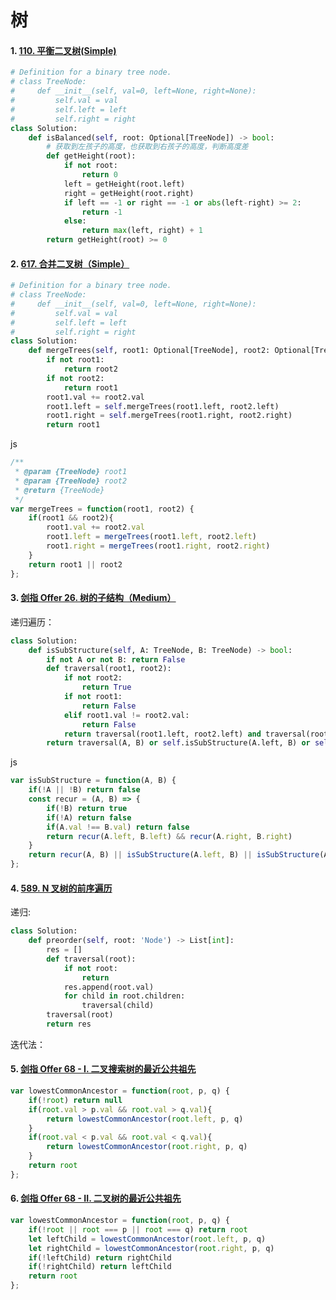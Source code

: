 # 树

#### 1. [110. 平衡二叉树(Simple)](https://leetcode.cn/problems/balanced-binary-tree/)

```python
# Definition for a binary tree node.
# class TreeNode:
#     def __init__(self, val=0, left=None, right=None):
#         self.val = val
#         self.left = left
#         self.right = right
class Solution:
    def isBalanced(self, root: Optional[TreeNode]) -> bool:
        # 获取到左孩子的高度，也获取到右孩子的高度，判断高度差
        def getHeight(root):
            if not root:
                return 0
            left = getHeight(root.left)
            right = getHeight(root.right)
            if left == -1 or right == -1 or abs(left-right) >= 2:
                return -1
            else:
                return max(left, right) + 1
        return getHeight(root) >= 0
```

#### 2. [617. 合并二叉树（Simple）](https://leetcode.cn/problems/merge-two-binary-trees/)

```python
# Definition for a binary tree node.
# class TreeNode:
#     def __init__(self, val=0, left=None, right=None):
#         self.val = val
#         self.left = left
#         self.right = right
class Solution:
    def mergeTrees(self, root1: Optional[TreeNode], root2: Optional[TreeNode]) -> Optional[TreeNode]:
        if not root1:
            return root2
        if not root2:
            return root1
        root1.val += root2.val
        root1.left = self.mergeTrees(root1.left, root2.left)
        root1.right = self.mergeTrees(root1.right, root2.right)
        return root1
```

js

```js
/**
 * @param {TreeNode} root1
 * @param {TreeNode} root2
 * @return {TreeNode}
 */
var mergeTrees = function(root1, root2) {
    if(root1 && root2){
        root1.val += root2.val
        root1.left = mergeTrees(root1.left, root2.left)
        root1.right = mergeTrees(root1.right, root2.right)
    }
    return root1 || root2
};
```

#### 3. [剑指 Offer 26. 树的子结构（Medium）](https://leetcode.cn/problems/shu-de-zi-jie-gou-lcof/)

递归遍历：

```python
class Solution:
    def isSubStructure(self, A: TreeNode, B: TreeNode) -> bool:
        if not A or not B: return False
        def traversal(root1, root2):
            if not root2:
                return True
            if not root1:
                return False
            elif root1.val != root2.val:
                return False
            return traversal(root1.left, root2.left) and traversal(root1.right, root2.right)
        return traversal(A, B) or self.isSubStructure(A.left, B) or self.isSubStructure(A.right, B)
```

js

```js
var isSubStructure = function(A, B) {
    if(!A || !B) return false
    const recur = (A, B) => {
        if(!B) return true
        if(!A) return false
        if(A.val !== B.val) return false
        return recur(A.left, B.left) && recur(A.right, B.right)
    }
    return recur(A, B) || isSubStructure(A.left, B) || isSubStructure(A.right, B)
};
```

#### 4. [589. N 叉树的前序遍历](https://leetcode.cn/problems/n-ary-tree-preorder-traversal/)

递归:

```python
class Solution:
    def preorder(self, root: 'Node') -> List[int]:
        res = []
        def traversal(root):
            if not root:
                return 
            res.append(root.val)
            for child in root.children:
                traversal(child)
        traversal(root)
        return res
```

迭代法：

#### 5. [剑指 Offer 68 - I. 二叉搜索树的最近公共祖先](https://leetcode.cn/problems/er-cha-sou-suo-shu-de-zui-jin-gong-gong-zu-xian-lcof/)

```js
var lowestCommonAncestor = function(root, p, q) {
    if(!root) return null
    if(root.val > p.val && root.val > q.val){
        return lowestCommonAncestor(root.left, p, q)
    }
    if(root.val < p.val && root.val < q.val){
        return lowestCommonAncestor(root.right, p, q)
    }
    return root
};
```



#### 6. [剑指 Offer 68 - II. 二叉树的最近公共祖先](https://leetcode.cn/problems/er-cha-shu-de-zui-jin-gong-gong-zu-xian-lcof/)

```js
var lowestCommonAncestor = function(root, p, q) {
    if(!root || root === p || root === q) return root
    let leftChild = lowestCommonAncestor(root.left, p, q)
    let rightChild = lowestCommonAncestor(root.right, p, q)
    if(!leftChild) return rightChild
    if(!rightChild) return leftChild
    return root
};
```

